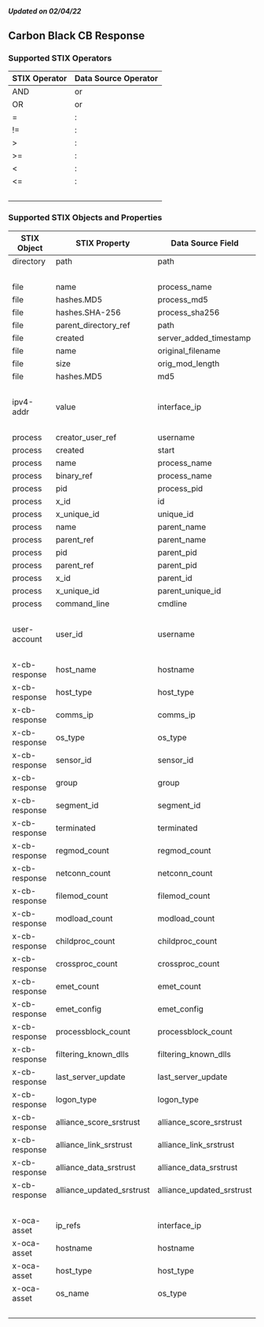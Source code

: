 ##### Updated on 02/04/22
## Carbon Black CB Response
### Supported STIX Operators
| STIX Operator | Data Source Operator |
|--|--|
| AND | or |
| OR | or |
| = | : |
| != | : |
| > | : |
| >= | : |
| < | : |
| <= | : |
| <br> | |
### Supported STIX Objects and Properties
| STIX Object | STIX Property | Data Source Field |
|--|--|--|
| directory | path | path |
| <br> | | |
| file | name | process_name |
| file | hashes.MD5 | process_md5 |
| file | hashes.SHA-256 | process_sha256 |
| file | parent_directory_ref | path |
| file | created | server_added_timestamp |
| file | name | original_filename |
| file | size | orig_mod_length |
| file | hashes.MD5 | md5 |
| <br> | | |
| ipv4-addr | value | interface_ip |
| <br> | | |
| process | creator_user_ref | username |
| process | created | start |
| process | name | process_name |
| process | binary_ref | process_name |
| process | pid | process_pid |
| process | x_id | id |
| process | x_unique_id | unique_id |
| process | name | parent_name |
| process | parent_ref | parent_name |
| process | pid | parent_pid |
| process | parent_ref | parent_pid |
| process | x_id | parent_id |
| process | x_unique_id | parent_unique_id |
| process | command_line | cmdline |
| <br> | | |
| user-account | user_id | username |
| <br> | | |
| x-cb-response | host_name | hostname |
| x-cb-response | host_type | host_type |
| x-cb-response | comms_ip | comms_ip |
| x-cb-response | os_type | os_type |
| x-cb-response | sensor_id | sensor_id |
| x-cb-response | group | group |
| x-cb-response | segment_id | segment_id |
| x-cb-response | terminated | terminated |
| x-cb-response | regmod_count | regmod_count |
| x-cb-response | netconn_count | netconn_count |
| x-cb-response | filemod_count | filemod_count |
| x-cb-response | modload_count | modload_count |
| x-cb-response | childproc_count | childproc_count |
| x-cb-response | crossproc_count | crossproc_count |
| x-cb-response | emet_count | emet_count |
| x-cb-response | emet_config | emet_config |
| x-cb-response | processblock_count | processblock_count |
| x-cb-response | filtering_known_dlls | filtering_known_dlls |
| x-cb-response | last_server_update | last_server_update |
| x-cb-response | logon_type | logon_type |
| x-cb-response | alliance_score_srstrust | alliance_score_srstrust |
| x-cb-response | alliance_link_srstrust | alliance_link_srstrust |
| x-cb-response | alliance_data_srstrust | alliance_data_srstrust |
| x-cb-response | alliance_updated_srstrust | alliance_updated_srstrust |
| <br> | | |
| x-oca-asset | ip_refs | interface_ip |
| x-oca-asset | hostname | hostname |
| x-oca-asset | host_type | host_type |
| x-oca-asset | os_name | os_type |
| <br> | | |

